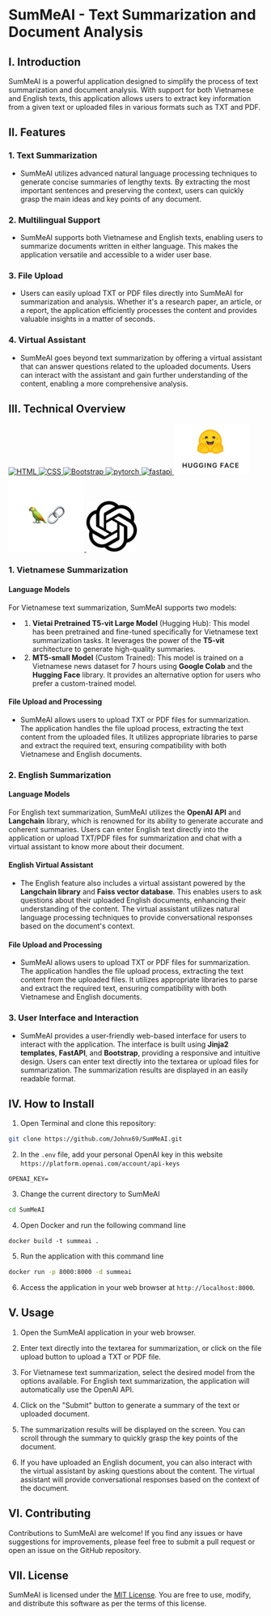 # SumMeAI - Text Summarization and Document Analysis

## I. Introduction
SumMeAI is a powerful application designed to simplify the process of text summarization and document analysis. With support for both Vietnamese and English texts, this application allows users to extract key information from a given text or uploaded files in various formats such as TXT and PDF.

## II. Features

### 1. Text Summarization
- SumMeAI utilizes advanced natural language processing techniques to generate concise summaries of lengthy texts. By extracting the most important sentences and preserving the context, users can quickly grasp the main ideas and key points of any document.

### 2. Multilingual Support
- SumMeAI supports both Vietnamese and English texts, enabling users to summarize documents written in either language. This makes the application versatile and accessible to a wider user base.

### 3. File Upload
- Users can easily upload TXT or PDF files directly into SumMeAI for summarization and analysis. Whether it's a research paper, an article, or a report, the application efficiently processes the content and provides valuable insights in a matter of seconds.

### 4. Virtual Assistant
- SumMeAI goes beyond text summarization by offering a virtual assistant that can answer questions related to the uploaded documents. Users can interact with the assistant and gain further understanding of the content, enabling a more comprehensive analysis.

## III. Technical Overview

<a href="https://en.wikipedia.org/wiki/HTML" target="_blank" rel="noreferrer"> <img src="https://www.vectorlogo.zone/logos/w3_html5/w3_html5-icon.svg" alt="HTML" width="100" height="100"/> </a>
<a href="https://en.wikipedia.org/wiki/CSS" target="_blank" rel="noreferrer"> <img src="https://www.vectorlogo.zone/logos/w3_css/w3_css-icon.svg" alt="CSS" width="100" height="100"/> </a>
<a href="https://getbootstrap.com/" target="_blank" rel="noreferrer"> <img src="https://www.vectorlogo.zone/logos/getbootstrap/getbootstrap-ar21.svg" alt="Bootstrap" width="150" height="100"/> </a>
<a href="https://pytorch.org/" target="_blank" rel="noreferrer"> <img src="https://www.vectorlogo.zone/logos/pytorch/pytorch-icon.svg" alt="pytorch" width="100" height="100"/> </a>
<a href="https://fastapi.tiangolo.com/" target="_blank" rel="noreferrer"> <img src="https://cdn.worldvectorlogo.com/logos/fastapi.svg" alt="fastapi" width="100" height="100"/> </a>
<a href="https://huggingface.co/" target="_blank" rel="noreferrer"> <img src="static/images/readme/Huggingface.png" alt="huggingface" width="150" height="100"/> </a>
<a href="https://python.langchain.com/en/latest/index.html" target="_blank" rel="noreferrer"> <img src="static/images/readme/Langchain.png" alt="langchain" width="150" height="150"/> </a>
<a href="https://openai.com/" target="_blank" rel="noreferrer"> <img src="static/images/readme/Openai.png" alt="openai" width="100" height="100"/> </a>

### 1. Vietnamese Summarization

#### Language Models

For Vietnamese text summarization, SumMeAI supports two models:

- 1. **Vietai Pretrained T5-vit Large Model** (Hugging Hub): This model has been pretrained and fine-tuned specifically for Vietnamese text summarization tasks. It leverages the power of the **T5-vit** architecture to generate high-quality summaries.

- 2. **MT5-small Model** (Custom Trained): This model is trained on a Vietnamese news dataset for 7 hours using **Google Colab** and the **Hugging Face** library. It provides an alternative option for users who prefer a custom-trained model.

#### File Upload and Processing

- SumMeAI allows users to upload TXT or PDF files for summarization. The application handles the file upload process, extracting the text content from the uploaded files. It utilizes appropriate libraries to parse and extract the required text, ensuring compatibility with both Vietnamese and English documents.


### 2. English Summarization

#### Language Models

For English text summarization, SumMeAI utilizes the **OpenAI API** and **Langchain** library, which is renowned for its ability to generate accurate and coherent summaries. Users can enter English text directly into the application or upload TXT/PDF files for summarization and chat with a virtual assistant to know more about their document. 

#### English Virtual Assistant

- The English feature also includes a virtual assistant powered by the **Langchain library** and **Faiss vector database**. This enables users to ask questions about their uploaded English documents, enhancing their understanding of the content. The virtual assistant utilizes natural language processing techniques to provide conversational responses based on the document's context.

#### File Upload and Processing

- SumMeAI allows users to upload TXT or PDF files for summarization. The application handles the file upload process, extracting the text content from the uploaded files. It utilizes appropriate libraries to parse and extract the required text, ensuring compatibility with both Vietnamese and English documents.


### 3. User Interface and Interaction

- SumMeAI provides a user-friendly web-based interface for users to interact with the application. The interface is built using **Jinja2 templates**, **FastAPI**, and **Bootstrap**, providing a responsive and intuitive design. Users can enter text directly into the textarea or upload files for summarization. The summarization results are displayed in an easily readable format.

## IV. How to Install

1. Open Terminal and clone this repository:

```bash
git clone https://github.com/Johnx69/SumMeAI.git
```

2. In the `.env` file, add your personal OpenAI key in this website `https://platform.openai.com/account/api-keys`

```.env
OPENAI_KEY=
```

3. Change the current directory to SumMeAI

```bash
cd SumMeAI
```

4. Open Docker and run the following command line

```
docker build -t summeai .
```

5. Run the application with this command line

```bash
docker run -p 8000:8000 -d summeai
```

6. Access the application in your web browser at `http://localhost:8000`.

## V. Usage

1. Open the SumMeAI application in your web browser.

2. Enter text directly into the textarea for summarization, or click on the file upload button to upload a TXT or PDF file.

3. For Vietnamese text summarization, select the desired model from the options available. For English text summarization, the application will automatically use the OpenAI API.

4. Click on the "Submit" button to generate a summary of the text or uploaded document.

5. The summarization results will be displayed on the screen. You can scroll through the summary to quickly grasp the key points of the document.

6. If you have uploaded an English document, you can also interact with the virtual assistant by asking questions about the content. The virtual assistant will provide conversational responses based on the context of the document.

## VI. Contributing

Contributions to SumMeAI are welcome! If you find any issues or have suggestions for improvements, please feel free to submit a pull request or open an issue on the GitHub repository.

## VII. License

SumMeAI is licensed under the [MIT License](https://opensource.org/licenses/MIT). You are free to use, modify, and distribute this software as per the terms of this license.

